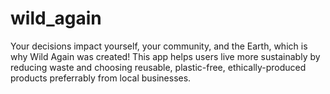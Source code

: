 # wild_again

<p>Your decisions impact yourself, your community, and the Earth, which is why Wild Again was created!  This app helps users live more sustainably by reducing waste and choosing reusable, plastic-free, ethically-produced products preferrably from local businesses. </p> 
